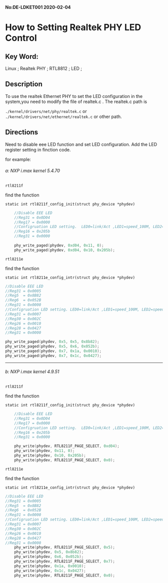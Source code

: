 **No:DE-LDKET001 2020-02-04**
# How to Setting Realtek PHY LED Control
## Key Word:

Linux ; Realtek PHY ; RTL8812 ; LED ;

## Description

To use the realtek Ethernet PHY to set the LED configuration in the system,you need to modify the file of realtek.c . The realtek.c path is

`./kernel/drivers/net/phy/realtek.c`
or `./kernel/drivers/net/ethernet/realtek.c` or other path. 

## Directions

Need to disable eee LED function and set LED configuration.
Add the LED register setting in finction code.

for example:

###### a: NXP i.max kernel 5.4.70

 `rtl8211f`

find the function

`static int rtl8211f_config_init(struct phy_device *phydev)`

```c
    //Disable EEE LED
    //Reg31 = 0x0D04
    //Reg17 = 0x0000
    //Configruation LED setting.  LED0=link/Act ,LED1=speed_100M, LED2=speed_1000M
    //Reg16 = 0x205b
    //Reg31 = 0x0000
    
    phy_write_paged(phydev, 0xd04, 0x11, 0);
    phy_write_paged(phydev, 0xd04, 0x10, 0x205b);
```

`rtl8211e`

find the function

`static int rtl8211e_config_intr(struct phy_device *phydev)`

```c
//Disable EEE LED 
//Reg31 = 0x0005
//Reg5  = 0x8B82
//Reg6  = 0x052B
//Reg31 = 0x0000
//Configruation LED setting. LED0=link/Act ,LED1=speed_100M, LED2=speed_1000M
//Reg31 = 0x0007
//Reg30 = 0x002C
//Reg26 = 0x0010
//Reg28 = 0x0427
//Reg31 = 0x0000

phy_write_paged(phydev, 0x5, 0x5, 0x8b82);
phy_write_paged(phydev, 0x5, 0x6, 0x052b);
phy_write_paged(phydev, 0x7, 0x1a, 0x0010);
phy_write_paged(phydev, 0x7, 0x1c, 0x0427);
```
----
###### b: NXP i.max kernel 4.9.51

`rtl8211f` 

find the function

`static int rtl8211f_config_init(struct phy_device *phydev)`

```c
    //Disable EEE LED
    //Reg31 = 0x0D04
    //Reg17 = 0x0000
    //Configruation LED setting.  LED0=link/Act ,LED1=speed_100M, LED2=speed_1000M
    //Reg16 = 0x205b
    //Reg31 = 0x0000

	phy_write(phydev, RTL8211F_PAGE_SELECT, 0xd04);
	phy_write(phydev, 0x11, 0);
	phy_write(phydev, 0x10, 0x205b);
	phy_write(phydev, RTL8211F_PAGE_SELECT, 0x0);
```

`rtl8211e`

find the function

`static int rtl8211e_config_intr(struct phy_device *phydev)`

```c
//Disable EEE LED 
//Reg31 = 0x0005
//Reg5  = 0x8B82
//Reg6  = 0x052B
//Reg31 = 0x0000
//Configruation LED setting. LED0=link/Act ,LED1=speed_100M, LED2=speed_1000M
//Reg31 = 0x0007
//Reg30 = 0x002C
//Reg26 = 0x0010
//Reg28 = 0x0427
//Reg31 = 0x0000
	phy_write(phydev, RTL8211F_PAGE_SELECT, 0x5);
	phy_write(phydev, 0x5, 0x8b82);
	phy_write(phydev, 0x6, 0x052b);
	phy_write(phydev, RTL8211F_PAGE_SELECT, 0x7);
	phy_write(phydev, 0x1a, 0x0010);
	phy_write(phydev, 0x1c, 0x0427);
	phy_write(phydev, RTL8211F_PAGE_SELECT, 0x0);
```